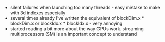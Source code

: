 
- silent failures when launching too many threads - easy mistake to make with 3d indexes especially
- several times already I've written the equivalent of blockDim.x * blockDim.x or blockIdx.x * blockIdx.x - very annoying
- started reading a bit more about the way GPUs work. streaming multiprocessors (SM) is an important concept to understand